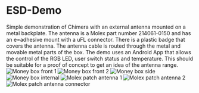 # ESD-Demo
Simple demonstration of Chimera with an external antenna mounted on a metal backplate. 
The antenna is a Molex part number 214061-0150 and has an e=adhesive mount with a uFL connector.
There is a plastic badge that covers the antenna. 
The antenna cable is routed through the metal and movable metal parts of the box. 
The demo uses an Android App that allows the control of the RGB LED, user switch status and temperature.
This should be suitable for a proof of concept to get an idea of the antenna range.
![Money box front 1](https://user-images.githubusercontent.com/57275578/179283816-8b32da42-f130-47fd-b0bd-877c037fd93e.jpg)
![Money box front 2](https://user-images.githubusercontent.com/57275578/179283823-ad447550-e4bc-4bb2-8837-1a65479cf808.jpg)
![Money box side](https://user-images.githubusercontent.com/57275578/179283832-e9cc6e72-528a-416c-a051-665c85bc9414.jpg)
![Money box internal](https://user-images.githubusercontent.com/57275578/179283841-63c8ab6f-55c9-47f5-bcc0-e0e9b9e0723c.jpg)
![Molex patch antenna 1](https://user-images.githubusercontent.com/57275578/179283849-36c8c507-4783-4c27-8a81-599168a504ca.jpg)
![Molex patch antenna 2](https://user-images.githubusercontent.com/57275578/179283857-d02e414c-ca17-4a19-8b57-aa3e0a8930a0.jpg)
![Molex patch antenna connector](https://user-images.githubusercontent.com/57275578/179283865-d2fc41bf-90cb-46fe-a16f-52b9f06f9f0c.jpg)
